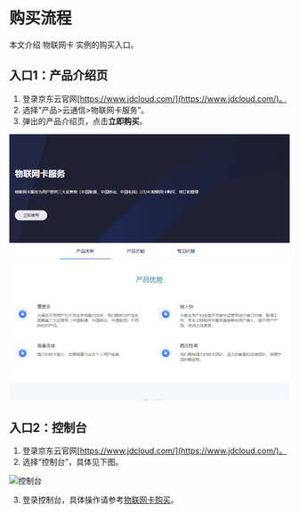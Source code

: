 # 购买流程

本文介绍 物联网卡 实例的购买入口。

## 入口1：产品介绍页
1. 登录京东云官网[https://www.jdcloud.com/](https://www.jdcloud.com/)。
2. 选择“产品>云通信>物联网卡服务”。
3. 弹出的产品介绍页，点击**立即购买**。

![物联网卡服务](../../../../image/Query-Card-Service/productpage.png)

## 入口2：控制台

1. 登录京东云官网[https://www.jdcloud.com/](https://www.jdcloud.com/)。
2. 选择“控制台”，具体见下图。

![控制台](https://github.com/jdcloudcom/cn/blob/master/image/mongodb/console-buy.png)

3. 登录控制台，具体操作请参考[物联网卡购买](../Operation-Guide/Purchase.md)。
